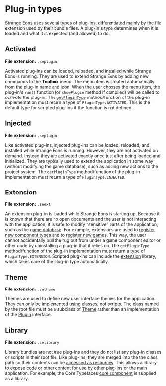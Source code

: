 # Plug-in types

Strange Eons uses several types of plug-ins, differentiated mainly by the file extension used by their bundle files. A plug-in's type determines when it is loaded and what it is expected (and allowed) to do.

## Activated

**File extension:** `.seplugin`

Activated plug-ins can be loaded, reloaded, and installed while Strange Eons is running. They are used to extend Strange Eons by adding new commands to the **Toolbox** menu. The menu item is created automatically from the plug-in name and icon. When the user chooses the menu item, the plug-in's `run()` function (or `showPlugin` method if compiled) will be called to *activate* the plug-in. The [`getPluginType`](assets/javadoc/ca/cgjennings/apps/arkham/plugins/Plugin.html#getPluginType-- ) method/function of the plug-in implementation must return a type of `PluginType.ACTIVATED`. This is the default type for scripted plug-ins if the function is not defined.

## Injected

**File extension:** `.seplugin`

Like activated plug-ins, injected plug-ins can be loaded, reloaded, and installed while Strange Eons is running. However, they are not activated on demand. Instead they are activated exactly once just after being loaded and initialized. They are typically used to extend the application in some way (without modifying the game database), such as adding new actions to the project system. The `getPluginType` method/function of the plug-in implementation must return a type of `PluginType.INJECTED`.

## Extension

**File extension:** `.seext`

An extension plug-in is loaded while Strange Eons is starting up. Because it is known that there are no open documents and the user is not interacting with the application, it is safe to modify “sensitive” parts of the application, such as the [game database](assets/javadoc/ca/cgjennings/apps/arkham/plugins/package-summary.html). For example, extensions are used to [register new component types](dm-res-classmap.md) and to [register new games](dm-register-game.md). This way, the user cannot accidentally pull the rug out from under a game component editor or other code by uninstalling a plug-in that it relies on. The `getPluginType` method/function of the plug-in implementation must return a type of `PluginType.EXTENSION`. Scripted plug-ins can include the [extension](assets/jsdoc/modules/extension.html) library, which takes care of the plug-in type automatically.

## Theme

**File extension:** `.setheme`

Themes are used to define new user interface themes for the application. They can only be implemented using classes, not scripts. The class named by the root file must be a subclass of [Theme](assets/javadoc/ca/cgjennings/ui/theme/Theme.html) rather than an implementation of the [Plugin](assets/javadoc/ca/cgjennings/apps/arkham/plugins/Plugin.html) interface.

## Library

**File extension:** `.selibrary`

Library bundles are not true plug-ins and they do not list any plug-in classes or scripts in their root file. Like plug-ins, they are merged into the the class path so their contents can be [accessed as resources](dm-resources.md). This allows a library to expose code or other content for use by other plug-ins or the main application. For example, the Core Typefaces [core component](um-plugins-intro.md#core) is supplied as a library.